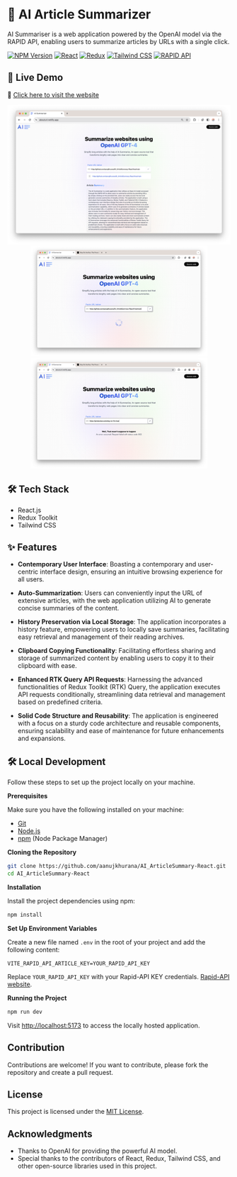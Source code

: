 # 📝 AI Article Summarizer

AI Summariser is a web application powered by the OpenAI model via the RAPID API, enabling users to summarize articles by URLs with a single click.

[![NPM Version](https://img.shields.io/npm/v/d3-org-chart.svg)](https://npmjs.org/package/d3-org-chart)
[![React](https://img.shields.io/badge/React-17.0.2-blue.svg)](https://reactjs.org/)
[![Redux](https://img.shields.io/badge/Redux-4.1.1-purple.svg)](https://redux.js.org/)
[![Tailwind CSS](https://img.shields.io/badge/Tailwind%20CSS-2.2.19-blueviolet.svg)](https://tailwindcss.com/)
[![RAPID API](https://img.shields.io/badge/RAPID%20API-Enabled-orange)](https://rapidapi.com)

## 🚀 Live Demo

🔗 [Click here to visit the website](https://abouturl.netlify.app)

<div align="center">
    <img src="/screenshots/img3.png" width="800px" alt="Screenshot"/>
    <img src="/screenshots/img2.png" width="400px" alt="Screenshot"/>
    <img src="/screenshots/img1.png" width="400px" alt="Screenshot"/>
</div>

## 🛠️ Tech Stack

- React.js
- Redux Toolkit
- Tailwind CSS

## ✨ Features

- **Contemporary User Interface**: Boasting a contemporary and user-centric interface design, ensuring an intuitive browsing experience for all users.

- **Auto-Summarization**: Users can conveniently input the URL of extensive articles, with the web application utilizing AI to generate concise summaries of the content.

- **History Preservation via Local Storage**: The application incorporates a history feature, empowering users to locally save summaries, facilitating easy retrieval and management of their reading archives.

- **Clipboard Copying Functionality**: Facilitating effortless sharing and storage of summarized content by enabling users to copy it to their clipboard with ease.

- **Enhanced RTK Query API Requests**: Harnessing the advanced functionalities of Redux Toolkit (RTK) Query, the application executes API requests conditionally, streamlining data retrieval and management based on predefined criteria.

- **Solid Code Structure and Reusability**: The application is engineered with a focus on a sturdy code architecture and reusable components, ensuring scalability and ease of maintenance for future enhancements and expansions.

## 🛠️ Local Development

Follow these steps to set up the project locally on your machine.

**Prerequisites**

Make sure you have the following installed on your machine:

- [Git](https://git-scm.com/)
- [Node.js](https://nodejs.org/en)
- [npm](https://www.npmjs.com/) (Node Package Manager)

**Cloning the Repository**

```bash
git clone https://github.com/aanujkhurana/AI_ArticleSummary-React.git
cd AI_ArticleSummary-React
```

**Installation**

Install the project dependencies using npm:

```bash
npm install
```

**Set Up Environment Variables**

Create a new file named `.env` in the root of your project and add the following content:

```env
VITE_RAPID_API_ARTICLE_KEY=YOUR_RAPID_API_KEY
```

Replace `YOUR_RAPID_API_KEY` with your Rapid-API KEY credentials. [Rapid-API website](https://rapidapi.com).

**Running the Project**

```bash
npm run dev
```

Visit [http://localhost:5173](http://localhost:5173) to access the locally hosted application.


## Contribution

Contributions are welcome! If you want to contribute, please fork the repository and create a pull request.

## License

This project is licensed under the [MIT License](LICENSE).

## Acknowledgments

- Thanks to OpenAI for providing the powerful AI model.
- Special thanks to the contributors of React, Redux, Tailwind CSS, and other open-source libraries used in this project.
